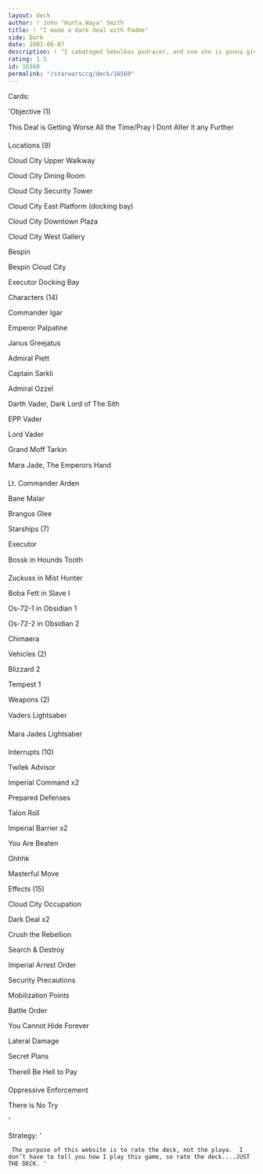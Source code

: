 ```yaml
---
layout: deck
author: ! John "Hunta.Waya" Smith
title: ! "I made a dark deal with Padme"
side: Dark
date: 2001-06-07
description: ! "I sabatoged Sebulbas podracer, and now she is gonna give me head."
rating: 1.5
id: 16560
permalink: "/starwarsccg/deck/16560"
---
```

Cards: 

'Objective (1)

This Deal is Getting Worse All the Time/Pray I Dont Alter it any Further


Locations (9)

Cloud City Upper Walkway

Cloud City Dining Room

Cloud City Security Tower

Cloud City East Platform (docking bay)

Cloud City Downtown Plaza

Cloud City West Gallery

Bespin

Bespin Cloud City

Executor Docking Bay


Characters (14)

Commander Igar

Emperor Palpatine

Janus Greejatus

Admiral Piett

Captain Sarkli

Admiral Ozzel

Darth Vader, Dark Lord of The Sith

EPP Vader

Lord Vader

Grand Moff Tarkin

Mara Jade, The Emperors Hand

Lt. Commander Arden

Bane Malar

Brangus Glee


Starships (7)

Executor

Bossk in Hounds Tooth

Zuckuss in Mist Hunter

Boba Fett in Slave I

Os-72-1 in Obsidian 1

Os-72-2 in Obsidian 2

Chimaera


Vehicles (2)

Blizzard 2

Tempest 1


Weapons (2)

Vaders Lightsaber

Mara Jades Lightsaber


Interrupts (10)

Twilek Advisor

Imperial Command x2

Prepared Defenses

Talon Roll

Imperial Barrier x2

You Are Beaten

Ghhhk

Masterful Move


Effects (15)

Cloud City Occupation

Dark Deal x2

Crush the Rebellion

Search & Destroy

Imperial Arrest Order

Security Precautions

Mobilization Points

Battle Order

You Cannot Hide Forever

Lateral Damage

Secret Plans

Therell Be Hell to Pay

Oppressive Enforcement

There is No Try

'

Strategy: '

     The purpose of this website is to rate the deck, not the playa.  I don’t have to tell you how I play this game, so rate the deck....JUST THE DECK. '
